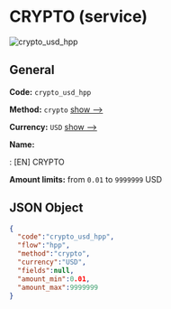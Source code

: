
# CRYPTO (service) 
![crypto_usd_hpp](https://static.openfintech.io/payment_methods/crypto_usd_hpp/logo.svg?w=400&c=v0.59.26#w200)  

## General 
 
**Code:** `crypto_usd_hpp` 
 
**Method:** `crypto` 
 [show -->](/payment-methods/crypto/) 
 
**Currency:** `USD` [show -->](/currencies/USD/) 
 
**Name:** 
 
:	[EN] CRYPTO 
 
**Amount limits:** from `0.01` to `9999999` USD 

## JSON Object 

```json
{
  "code":"crypto_usd_hpp",
  "flow":"hpp",
  "method":"crypto",
  "currency":"USD",
  "fields":null,
  "amount_min":0.01,
  "amount_max":9999999
}
```  
